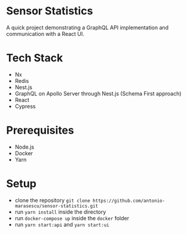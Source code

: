 # Sensor Statistics

A quick project demonstrating a GraphQL API implementation and communication with a React UI.

# Tech Stack

- Nx
- Redis
- Nest.js
- GraphQL on Apollo Server through Nest.js (Schema First approach)
- React
- Cypress

# Prerequisites

- Node.js
- Docker
- Yarn

# Setup

- clone the repository `git clone https://github.com/antonio-marasescu/sensor-statistics.git`
- run `yarn install` inside the directory
- run `docker-compose up` inside the `docker` folder
- run `yarn start:api` and `yarn start:ui`
